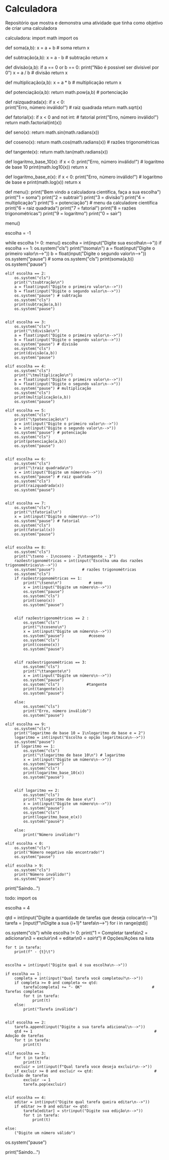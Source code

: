 # Calculadora
Repositório que mostra e demonstra uma atividade que tinha como objetivo de criar uma calculadora

calculadora:
import math
import os

def soma(a,b):
    x = a + b  # soma
    return x

def subtração(a,b):
    x = a - b   # subtração
    return x

def divisão(a,b):
    if a == 0 or b == 0:
        print("Não é possivel ser divisivel por 0")
    x = a / b # divisão
    return x

def multiplicação(a,b):
    x = a * b   # multiplicação
    return x


def potenciação(a,b):
    return math.pow(a,b) # portenciação

def raizquadrada(x):
    if x < 0:        
        print("Erro, número inválido!")
    # raiz quadrada
    return math.sqrt(x)

def fatorial(x):
    if x < 0 and not int: #  fatorial
        print("Erro, número inválido!")
    return math.factorial(int(x))

def seno(x): 
    return math.sin(math.radians(x))

def coseno(x):
    return math.cos(math.radians(x)) # razões trigonométricas

def tangente(x):
    return math.tan(math.radians(x))

def logaritmo_base_10(x):
    if x < 0:
        print("Erro, número inválido!") # logaritmo de base 10
    print(math.log10(x))
    return x

def logaritmo_base_e(x):
    if x < 0:
        print("Erro, número inválido!") # logaritmo de base e
    print(math.log(x))
    return x

def menu():
    print("Bem vindo a calculadora científica, faça a sua escolha")
    print("1 = soma")
    print("2 = subtrair")
    print("3 = divisão")
    print("4 = multiplicação")
    print("5 = potenciação")   # menu da calculadore científica
    print("6 = raiz quadrada")
    print("7 = fatorial")
    print("8 = razões trigonométricas")
    print("9 = logaritmo")
    print("0 = sair")

menu()

escolha = -1

while escolha != 0:
    menu()
    escolha = int(input("Digite sua escolha\n-->"))
    if escolha == 1:
        os.system("cls")
        print("\tsoma\n")
        a = float(input("Digite o primeiro valor\n-->"))
        b = float(input("Digite o segundo valor\n-->"))
        os.system("pause") # soma
        os.system("cls")
        print(soma(a,b))
        os.system("pause")


    elif escolha == 2:
        os.system("cls")
        print("\tsubtração\n")
        a = float(input("Digite o primeiro valor\n-->"))
        b = float(input("Digite o segundo valor\n-->"))
        os.system("pause") # subtração
        os.system("cls")
        print(subtração(a,b))
        os.system("pause")


    elif escolha == 3:
        os.system("cls")
        print("\tdivisão\n")
        a = float(input("Digite o primeiro valor\n-->"))
        b = float(input("Digite o segundo valor\n-->"))
        os.system("pause") # divisão
        os.system("cls")
        print(divisão(a,b))
        os.system("pause")

    elif escolha == 4:
        os.system("cls")
        print("\tmultiplicação\n")
        a = float(input("Digite o primeiro valor\n-->"))
        b = float(input("Digite o segundo valor\n-->"))
        os.system("pause") # multiplicação
        os.system("cls")
        print(multiplicação(a,b))
        os.system("pause")

    elif escolha == 5:
        os.system("cls")
        print("\tpotenciação\n")
        a = int(input("Digite o primeiro valor\n-->"))
        b = int(input("Digite o segundo valor\n-->"))
        os.system("pause") # potenciação
        os.system("cls")
        print(potenciação(a,b))
        os.system("pause")


    elif escolha == 6:
        os.system("cls")
        print("\traiz quadrada\n")
        x = int(input("Digite um número\n-->"))
        os.system("pause") # raiz quadrada
        os.system("cls")
        print(raizquadrada(x))
        os.system("pause")


    elif escolha == 7:
        os.system("cls")
        print("\tfatorial\n")
        x = int(input("Digite o número\n-->"))
        os.system("pause") # fatorial
        os.system("cls")
        print(fatorial(x))
        os.system("pause")


    elif escolha == 8:
        os.system("cls")
        print("\tseno - 1\ncoseno - 2\ntangente - 3")
        razõestrigonométricas = int(input("Escolha uma das razões trigonométricas\n-->"))
        os.system("pause")            # razões trigonométricas
        os.system("cls") 
        if razõestrigonométricas == 1:
            print("\tseno\n")            # seno
            x = int(input("Digite um número\n-->"))
            os.system("pause")
            os.system("cls")
            print(seno(x))
            os.system("pause")


        elif razõestrigonométricas == 2 :
            os.system("cls")
            print("\tcoseno\n")
            x = int(input("Digite um número\n-->"))
            os.system("pause")           #coseno
            os.system("cls")
            print(coseno(x))
            os.system("pause")


        elif razõestrigonométricas == 3:
            os.system("cls")
            print("\ttangente\n")
            x = int(input("Digite um número\n-->"))
            os.system("pause")
            os.system("cls")            #tangente
            print(tangente(x))
            os.system("pause")

        else:
            os.system("cls")
            print("Erro, número inválido")
            os.system("pause")
    
    elif escolha == 9:
        os.system("cls")
        print("logaritmo de base 10 = 1\nlogaritmo de base e = 2")
        logaritmo = int(input("Escolha o opção logaritmica\n-->"))
        os.system("pause")
        if logaritmo == 1:
            os.system("cls")
            print("\tlogaritmo de base 10\n") # lagaritmo
            x = int(input("Digite um número\n-->"))
            os.system("pause")
            os.system("cls")
            print(logaritmo_base_10(x))
            os.system("pause")


        elif logaritmo == 2:
            os.system("cls")
            print("\tlogaritmo de base e\n")
            x = int(input("Digite um número\n-->"))
            os.system("pause")
            os.system("cls")
            print(logaritmo_base_e(x))
            os.system("pause")

        else:
            print("Número inválido!")
        
    elif escolha < 0:
        os.system("cls")
        print("Número negativo não encontrado!")
        os.system("pause")
    
    elif escolha > 9:
        os.system("cls")
        print("Número inválido!")
        os.system("pause")

print("Saindo...")
  
todo:
import os

escolha = 4

qtd = int(input("Digite a quantidade de tarefas que deseja colocar\n-->"))
tarefa = [input(f"\nDigite a sua {i+1}° tarefa\n-->") for i in range(qtd)]

os.system("cls")
while escolha != 0:
    print("1 = Completar tarefa\n2 = adicionar\n3 = excluir\n4 = editar\n0 = *sair*\t")   # Opções/Ações na lista
    
    for t in tarefa:
        print(f" - {t}\t")
    
    
    escolha = int(input("Digite qual é sua escolha\n-->"))

    if escolha == 1:
        completa = int(input("Qual tarefa você completou?\n-->"))
        if completa >= 0 and completa <= qtd:
            tarefa[completa] += "- OK"                               # Tarefas completas
            for t in tarefa:
                print(t)
        else:
            print("Tarefa inválida")
    

    elif escolha == 2:
        tarefa.append(input("Digite a sua tarefa adicional\n-->")) 
        qtd += 1                                                      # Adoção de tarefas
        for t in tarefa:
            print(t)

    elif escolha == 3:
        for t in tarefa:
            print(t)
        excluir = int(input(f"Qual tarefa voce deseja excluir\n-->"))
        if excluir >= 0 and excluir <= qtd:                           # Exclusão de tarefas
            excluir -= 1
            tarefa.pop(excluir)
            
    
    elif escolha == 4:
        editar = int(input("Digite qual tarefa queira editar\n-->"))
        if editar >= 0 and editar <= qtd:
            tarefa[editar] = str(input("Digite sua edição\n-->"))
            for t in tarefa:
                print(t)

    else:
        ("Digite um número válido")
os.system("pause")

print("Saindo...")



    





